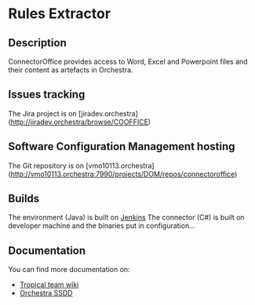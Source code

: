 # Rules Extractor

## Description

ConnectorOffice provides access to Word, Excel and Powerpoint files and their content as artefacts in Orchestra.  

## Issues tracking

The Jira project is on [jiradev.orchestra] (http://jiradev.orchestra/browse/COOFFICE)

## Software Configuration Management hosting

The Git repository is on [vmo10113.orchestra] (http://vmo10113.orchestra:7990/projects/DOM/repos/connectoroffice)

## Builds

The environment (Java) is built on [Jenkins](http://tc21.orchestra.thales:8090/jenkins/view/DocMgt)
The connector (C#) is built on developer machine and the binaries put in configuration...  

## Documentation

You can find more documentation on: 

* [Tropical team wiki](https://ecm.corp.thales/Livelink/livelink.exe?func=ll&objId=61210617&objAction=browse&viewType=1)
* [Orchestra SSDD](https://ecm.corp.thales/Livelink/livelink.exe?func=ll&objId=34370343&objAction=browse&viewType=1)

